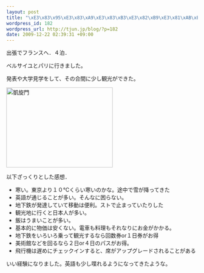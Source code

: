 ```yaml
--- 
layout: post
title: "\xE3\x83\x95\xE3\x83\xA9\xE3\x83\xB3\xE3\x82\xB9\xE3\x81\xAB\xE8\xA1\x8C\xE3\x81\xA3\xE3\x81\xA6\xE3\x81\x8D\xE3\x81\xBE\xE3\x81\x97\xE3\x81\x9F"
wordpress_id: 182
wordpress_url: http://tjun.jp/blog/?p=182
date: 2009-12-22 02:39:31 +09:00
---
```

出張でフランスへ．４泊．

ベルサイユとパリに行きました。

発表や大学見学をして、その合間に少し観光ができた。

<a href="http://www.flickr.com/photos/taka-jun/4199947751/" title="R0011117 by taka-jun, on Flickr"><img src="http://farm3.static.flickr.com/2608/4199947751_8c49d4ca04.jpg" width="280" height="210" alt="凱旋門" /></a>

以下ざっくりとした感想．
<ul>
	<li>寒い。東京より１０℃くらい寒いのかな。途中で雪が降ってきた</li>
	<li>英語が通じることが多い。そんなに困らない。</li>
	<li>地下鉄が発達していて移動は便利。ストで止まっていたりした</li>
	<li>観光地に行くと日本人が多い。</li>
	<li>飯はうまいことが多い。</li>
	<li>基本的に物価は安くない。電車も料理もそれなりにお金がかかる。</li>
	<li>地下鉄をいろいろ乗って観光するなら回数券or１日券がお得</li>
	<li>美術館などを回るなら２日or４日のパスがお得。</li>
	<li>飛行機は遅めにチェックインすると、席がアップグレードされることがある</li>
</ul>
いい経験になりました。英語も少し喋れるようになってきたような。
